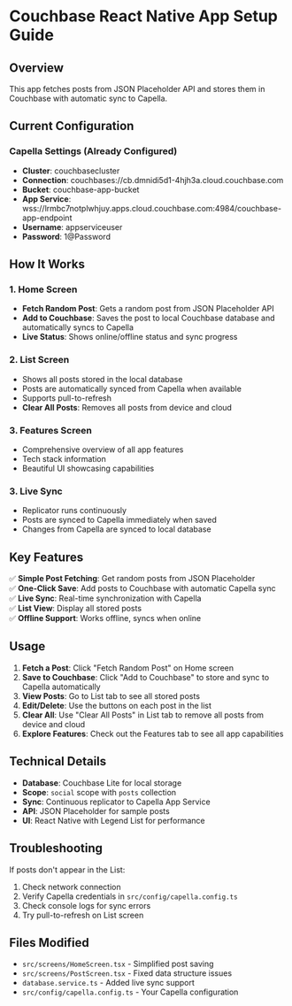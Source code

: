 # Couchbase React Native App Setup Guide

## Overview
This app fetches posts from JSON Placeholder API and stores them in Couchbase with automatic sync to Capella.

## Current Configuration

### Capella Settings (Already Configured)
- **Cluster**: couchbasecluster
- **Connection**: couchbases://cb.dmnidi5d1-4hjh3a.cloud.couchbase.com
- **Bucket**: couchbase-app-bucket
- **App Service**: wss://lrmbc7notplwhjuy.apps.cloud.couchbase.com:4984/couchbase-app-endpoint
- **Username**: appserviceuser
- **Password**: 1@Password

## How It Works

### 1. Home Screen
- **Fetch Random Post**: Gets a random post from JSON Placeholder API
- **Add to Couchbase**: Saves the post to local Couchbase database and automatically syncs to Capella
- **Live Status**: Shows online/offline status and sync progress

### 2. List Screen
- Shows all posts stored in the local database
- Posts are automatically synced from Capella when available
- Supports pull-to-refresh
- **Clear All Posts**: Removes all posts from device and cloud

### 3. Features Screen
- Comprehensive overview of all app features
- Tech stack information
- Beautiful UI showcasing capabilities

### 3. Live Sync
- Replicator runs continuously
- Posts are synced to Capella immediately when saved
- Changes from Capella are synced to local database

## Key Features

✅ **Simple Post Fetching**: Get random posts from JSON Placeholder  
✅ **One-Click Save**: Add posts to Couchbase with automatic Capella sync  
✅ **Live Sync**: Real-time synchronization with Capella  
✅ **List View**: Display all stored posts  
✅ **Offline Support**: Works offline, syncs when online  

## Usage

1. **Fetch a Post**: Click "Fetch Random Post" on Home screen
2. **Save to Couchbase**: Click "Add to Couchbase" to store and sync to Capella automatically
3. **View Posts**: Go to List tab to see all stored posts
4. **Edit/Delete**: Use the buttons on each post in the list
5. **Clear All**: Use "Clear All Posts" in List tab to remove all posts from device and cloud
6. **Explore Features**: Check out the Features tab to see all app capabilities

## Technical Details

- **Database**: Couchbase Lite for local storage
- **Scope**: `social` scope with `posts` collection
- **Sync**: Continuous replicator to Capella App Service
- **API**: JSON Placeholder for sample posts
- **UI**: React Native with Legend List for performance

## Troubleshooting

If posts don't appear in the List:
1. Check network connection
2. Verify Capella credentials in `src/config/capella.config.ts`
3. Check console logs for sync errors
4. Try pull-to-refresh on List screen

## Files Modified

- `src/screens/HomeScreen.tsx` - Simplified post saving
- `src/screens/PostScreen.tsx` - Fixed data structure issues
- `database.service.ts` - Added live sync support
- `src/config/capella.config.ts` - Your Capella configuration